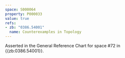 ```yaml
---
space: S000064
property: P000033
value: true
refs:
- zb: "0386.54001"
  name: Counterexamples in Topology
---
```


Asserted in the General Reference Chart for space #72 in
{{zb:0386.54001}}.
